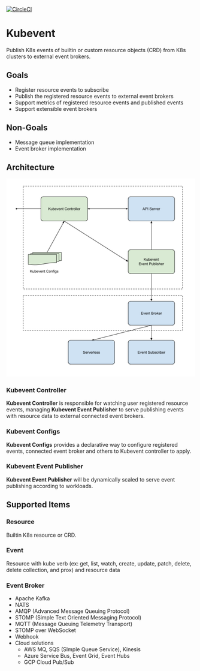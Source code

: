 [![CircleCI](https://circleci.com/gh/innobead/kubevent.svg?style=svg)](https://circleci.com/gh/innobead/kubevent)

# Kubevent

Publish K8s events of builtin or custom resource objects (CRD) from K8s clusters to external event brokers.

## Goals

- Register resource events to subscribe
- Publish the registered resource events to external event brokers
- Support metrics of registered resource events and published events
- Support extensible event brokers

## Non-Goals
- Message queue implementation
- Event broker implementation


## Architecture

![Architecture](docs/arch.png)

### Kubevent Controller

**Kubevent Controller** is responsible for watching user registered resource events, managing **Kubevent Event Publisher** to serve publishing events with resource data to external connected event brokers.

### Kubevent Configs

**Kubevent Configs** provides a declarative way to configure registered events, connected event broker and others to Kubevent controller to apply.

### Kubevent Event Publisher

**Kubevent Event Publisher** will be dynamically scaled to serve event publishing according to workloads.


## Supported Items

### Resource
Builtin K8s resource or CRD.

### Event

Resource with kube verb (ex: get, list, watch, create, update, patch, delete, delete collection, and prox) and resource data

### Event Broker

- Apache Kafka
- NATS
- AMQP (Advanced Message Queuing Protocol)
- STOMP (Simple Text Oriented Messaging Protocol)
- MQTT (Message Queuing Telemetry Transport)
- STOMP over WebSocket 
- Webhook
- Cloud solutions
  - AWS MQ, SQS (SImple Queue Service), Kinesis
  - Azure Service Bus, Event Grid, Event Hubs
  - GCP Cloud Pub/Sub
